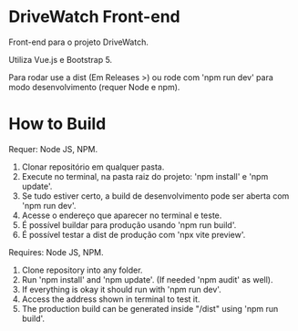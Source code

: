 # DriveWatch Front-end

Front-end para o projeto DriveWatch.

Utiliza Vue.js e Bootstrap 5.

Para rodar use a dist (Em Releases >) ou rode com 'npm run dev' para modo desenvolvimento (requer Node e npm).

# How to Build

Requer: Node JS, NPM.

1) Clonar repositório em qualquer pasta.
2) Execute no terminal, na pasta raiz do projeto: 'npm install' e 'npm update'.
3) Se tudo estiver certo, a build de desenvolvimento pode ser aberta com 'npm run dev'.
4) Acesse o endereço que aparecer no terminal e teste.
5) É possível buildar para produção usando 'npm run build'.
6) É possível testar a dist de produção com 'npx vite preview'.


Requires: Node JS, NPM.

1) Clone repository into any folder.
2) Run 'npm install' and 'npm update'. (If needed 'npm audit' as well).
3) If everything is okay it should run with 'npm run dev'.
4) Access the address shown in terminal to test it.
5) The production build can be generated inside "/dist" using 'npm run build'.
